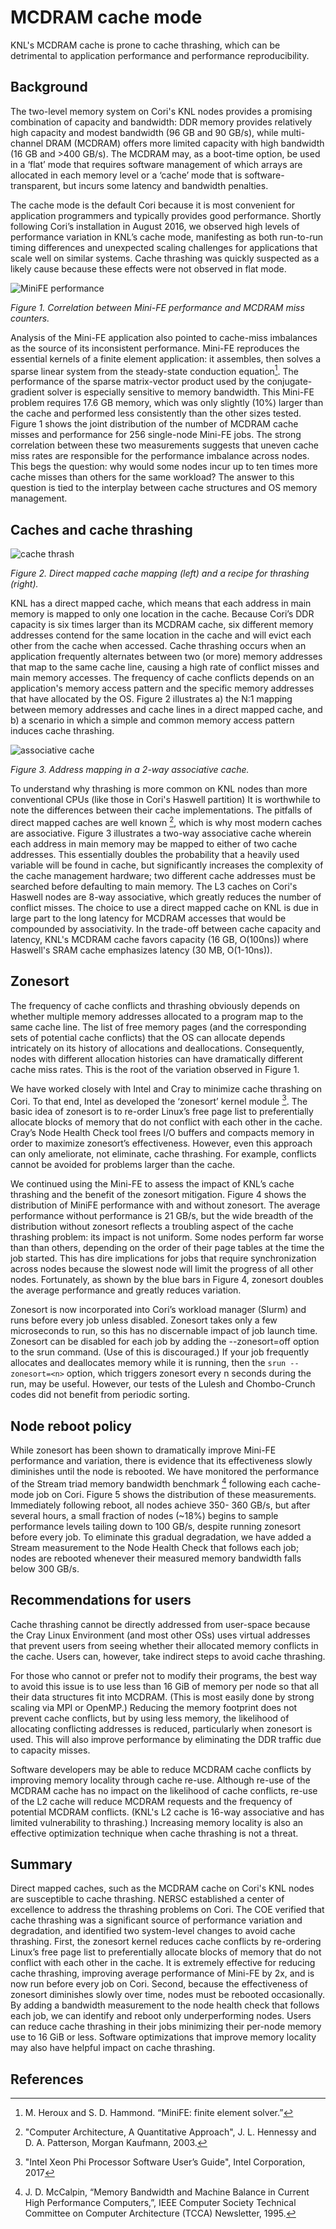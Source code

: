 # MCDRAM cache mode

KNL's MCDRAM cache is prone to cache thrashing, which can be
detrimental to application performance and performance
reproducibility.

## Background

The two-level memory system on Cori's KNL nodes provides a promising
combination of capacity and bandwidth: DDR memory provides relatively
high capacity and modest bandwidth (96 GB and 90 GB/s), while
multi-channel DRAM (MCDRAM) offers more limited capacity with high
bandwidth (16 GB and >400 GB/s). The MCDRAM may, as a boot-time
option, be used in a ‘flat’ mode that requires software management of
which arrays are allocated in each memory level or a ‘cache’ mode that
is software-transparent, but incurs some latency and bandwidth
penalties.

The cache mode is the default Cori because it is most convenient for
application programmers and typically provides good
performance. Shortly following Cori’s installation in August 2016, we
observed high levels of performance variation in KNL’s cache mode,
manifesting as both run-to-run timing differences and unexpected
scaling challenges for applications that scale well on similar
systems. Cache thrashing was quickly suspected as a likely cause
because these effects were not observed in flat mode.

![MiniFE performance](MiniFE-GF-PAPI-6325727-zsoff-i2.png)

*Figure 1. Correlation between Mini-FE performance and MCDRAM miss
counters.*

Analysis of the Mini-FE application also pointed to cache-miss
imbalances as the source of its inconsistent performance. Mini-FE
reproduces the essential kernels of a finite element application: it
assembles, then solves a sparse linear system from the steady-state
conduction equation[^1]. The performance of the sparse matrix-vector
product used by the conjugate-gradient solver is especially sensitive
to memory bandwidth. This Mini-FE problem requires 17.6 GB memory,
which was only slightly (10%) larger than the cache and performed less
consistently than the other sizes tested. Figure 1 shows the joint
distribution of the number of MCDRAM cache misses and performance for
256 single-node Mini-FE jobs. The strong correlation between these two
measurements suggests that uneven cache miss rates are responsible for
the performance imbalance across nodes. This begs the question: why
would some nodes incur up to ten times more cache misses than others
for the same workload? The answer to this question is tied to the
interplay between cache structures and OS memory management.

## Caches and cache thrashing

![cache thrash](direct-cache-thrash.png)

*Figure 2. Direct mapped cache mapping (left) and a recipe for
thrashing (right).*

KNL has a direct mapped cache, which means that each address in main
memory is mapped to only one location in the cache. Because Cori’s DDR
capacity is six times larger than its MCDRAM cache, six different
memory addresses contend for the same location in the cache and will
evict each other from the cache when accessed. Cache thrashing occurs
when an application frequently alternates between two (or more) memory
addresses that map to the same cache line, causing a high rate of
conflict misses and main memory accesses. The frequency of cache
conflicts depends on an application's memory access pattern and the
specific memory addresses that have allocated by the OS. Figure 2
illustrates a) the N:1 mapping between memory addresses and cache
lines in a direct mapped cache, and b) a scenario in which a simple
and common memory access pattern induces cache thrashing.

![associative cache](associative-cache.png)

*Figure 3. Address mapping in a 2-way associative cache.*

To understand why thrashing is more common on KNL nodes than more
conventional CPUs (like those in Cori's Haswell partition) It is
worthwhile to note the differences between their cache
implementations. The pitfalls of direct mapped caches are well known
[^2], which is why most modern caches are associative. Figure 3
illustrates a two-way associative cache wherein each address in main
memory may be mapped to either of two cache addresses. This
essentially doubles the probability that a heavily used variable will
be found in cache, but significantly increases the complexity of the
cache management hardware; two different cache addresses must be
searched before defaulting to main memory. The L3 caches on Cori's
Haswell nodes are 8-way associative, which greatly reduces the number
of conflict misses. The choice to use a direct mapped cache on KNL is
due in large part to the long latency for MCDRAM accesses that would
be compounded by associativity. In the trade-off between cache
capacity and latency, KNL's MCDRAM cache favors capacity (16 GB,
O(100ns)) where Haswell's SRAM cache emphasizes latency (30 MB,
O(1-10ns)).

## Zonesort

The frequency of cache conflicts and thrashing obviously depends on
whether multiple memory addresses allocated to a program map to the
same cache line. The list of free memory pages (and the corresponding
sets of potential cache conflicts) that the OS can allocate depends
intricately on its history of allocations and
deallocations. Consequently, nodes with different allocation histories
can have dramatically different cache miss rates. This is the root of
the variation observed in Figure 1.

We have worked closely with Intel and Cray to minimize cache thrashing
on Cori. To that end, Intel as developed the ‘zonesort’ kernel module
[^3]. The basic idea of zonesort is to re-order Linux’s free page list
to preferentially allocate blocks of memory that do not conflict with
each other in the cache. Cray’s Node Health Check tool frees I/O
buffers and compacts memory in order to maximize zonesort’s
effectiveness. However, even this approach can only ameliorate, not
eliminate, cache thrashing. For example, conflicts cannot be avoided
for problems larger than the cache.

We continued using the Mini-FE to assess the impact of KNL’s cache
thrashing and the benefit of the zonesort mitigation. Figure 4 shows
the distribution of MiniFE performance with and without zonesort. The
average performance without performance is 21 GB/s, but the wide
breadth of the distribution without zonesort reflects a troubling
aspect of the cache thrashing problem: its impact is not uniform. Some
nodes perform far worse than than others, depending on the order of
their page tables at the time the job started. This has dire
implications for jobs that require synchronization across nodes
because the slowest node will limit the progress of all other
nodes. Fortunately, as shown by the blue bars in Figure 4, zonesort
doubles the average performance and greatly reduces variation.

Zonesort is now incorporated into Cori’s workload manager (Slurm) and
runs before every job unless disabled. Zonesort takes only a few
microseconds to run, so this has no discernable impact of job launch
time. Zonesort can be disabled for each job by adding the
--zonesort=off option to the srun command. (Use of this is
discouraged.) If your job frequently allocates and deallocates memory
while it is running, then the `srun --zonesort=<n>` option, which
triggers zonesort every n seconds during the run, may be
useful. However, our tests of the Lulesh and Chombo-Crunch codes did
not benefit from periodic sorting.

## Node reboot policy

While zonesort has been shown to dramatically improve Mini-FE
performance and variation, there is evidence that its effectiveness
slowly diminishes until the node is rebooted. We have monitored the
performance of the Stream triad memory bandwidth benchmark [^5]
following each cache-mode job on Cori. Figure 5 shows the distribution
of these measurements. Immediately following reboot, all nodes achieve
350- 360 GB/s, but after several hours, a small fraction of nodes
(~18%) begins to sample performance levels tailing down to 100 GB/s,
despite running zonesort before every job. To eliminate this gradual
degradation, we have added a Stream measurement to the Node Health
Check that follows each job; nodes are rebooted whenever their
measured memory bandwidth falls below 300 GB/s.

## Recommendations for users

Cache thrashing cannot be directly addressed from user-space because
the Cray Linux Environment (and most other OSs) uses virtual addresses
that prevent users from seeing whether their allocated memory
conflicts in the cache. Users can, however, take indirect steps to
avoid cache thrashing.

For those who cannot or prefer not to modify their programs, the best
way to avoid this issue is to use less than 16 GiB of memory per node
so that all their data structures fit into MCDRAM. (This is most
easily done by strong scaling via MPI or OpenMP.) Reducing the memory
footprint does not prevent cache conflicts, but by using less memory,
the likelihood of allocating conflicting addresses is reduced,
particularly when zonesort is used. This will also improve performance
by eliminating the DDR traffic due to capacity misses.

Software developers may be able to reduce MCDRAM cache conflicts by
improving memory locality through cache re-use. Although re-use of the
MCDRAM cache has no impact on the likelihood of cache conflicts,
re-use of the L2 cache will reduce MCDRAM requests and the frequency
of potential MCDRAM conflicts. (KNL's L2 cache is 16-way associative
and has limited vulnerability to thrashing.) Increasing memory
locality is also an effective optimization technique when cache
thrashing is not a threat.

## Summary

Direct mapped caches, such as the MCDRAM cache on Cori's KNL nodes are
susceptible to cache thrashing. NERSC established a center of
excellence to address the thrashing problems on Cori. The COE verified
that cache thrashing was a significant source of performance variation
and degradation, and identified two system-level changes to avoid
cache thrashing. First, the zonesort kernel reduces cache conflicts by
re-ordering Linux’s free page list to preferentially allocate blocks
of memory that do not conflict with each other in the cache. It is
extremely effective for reducing cache thrashing, improving average
performance of Mini-FE by 2x, and is now run before every job on
Cori. Second, because the effectiveness of zonesort diminishes slowly
over time, nodes must be rebooted occasionally. By adding a bandwidth
measurement to the node health check that follows each job, we can
identify and reboot only underperforming nodes. Users can reduce cache
thrashing in their jobs minimizing their per-node memory use to 16 GiB
or less. Software optimizations that improve memory locality may also
have helpful impact on cache thrashing.

## References

[^1]: M. Heroux and S. D. Hammond. “MiniFE: finite element solver.”
[^2]: "Computer Architecture, A Quantitative Approach", J. L. Hennessy
	and D. A. Patterson, Morgan Kaufmann, 2003.
[^3]: "Intel Xeon Phi Processor Software User’s Guide", Intel
	Corporation, 2017
[^4]: The Slurm plugin that enables and controls zonesort on Cori was
	developed at NERSC and is not part of the generic Slurm distribution.
[^5]: J. D. McCalpin, “Memory Bandwidth and Machine Balance in Current
	High Performance Computers,”, IEEE Computer Society Technical
	Committee on Computer Architecture (TCCA) Newsletter, 1995.
